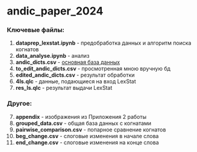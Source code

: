 # andic_paper_2024

### Ключевые файлы:
1. **dataprep_lexstat.ipynb** - предобработка данных и алгоритм поиска когнатов
2. **data_analyse.ipynb** - анализ
3. **andic_dicts.csv** - [основная база данных](https://github.com/phon-dicts-project/comparative_andic_dictionary_database)
4. **to_edit_andic_dicts.csv** - просмотренная мною вручную бд
5. **edited_andic_dicts.csv** - результат обработки
6. **4ls.qlc** - данные, подающиеся на вход LexStat
7. **res_ls.qlc** - результат выдачи LexStat

### Другое:
7. **appendix** - изображения из Приложения 2 работы
8. **grouped_data.csv** - общая база данных с когнатами
9. **pairwise_comparison.csv** - попарное сравнение когнатов
10. **beg_change.csv** - слоговые изменения в начале слова
11. **end_change.csv** - слоговые изменения на конце слова
